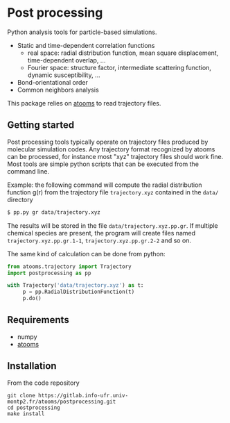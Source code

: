 Post processing
==================

Python analysis tools for particle-based simulations.

- Static and time-dependent correlation functions
  - real space: radial distribution function, mean square displacement, time-dependent overlap, ...
  - Fourier space: structure factor, intermediate scattering function, dynamic susceptibility, ...
- Bond-orientational order
- Common neighbors analysis

This package relies on [atooms](https://gitlab.info-ufr.univ-montp2.fr/atooms/postprocessing.git) to read trajectory files.

Getting started
---------------

Post processing tools typically operate on trajectory files produced
by molecular simulation codes. Any trajectory format recognized by
atooms can be processed, for instance most "xyz" trajectory files should work fine. 
Most tools are simple python scripts that can
be executed from the command line. 

Example: the following command
will compute the radial distribution function g(r) from the trajectory
file `trajectory.xyz` contained in the `data/` directory

```bash
$ pp.py gr data/trajectory.xyz
```

The results will be stored in the file `data/trajectory.xyz.pp.gr`. If
multiple chemical species are present, the program will create files
named `trajectory.xyz.pp.gr.1-1`, `trajectory.xyz.pp.gr.2-2` and so on.

The same kind of calculation can be done from python:

```python
from atooms.trajectory import Trajectory
import postprocessing as pp

with Trajectory('data/trajectory.xyz') as t:
     p = pp.RadialDistributionFunction(t)
     p.do()
```

Requirements
------------
- numpy
- [atooms](https://gitlab.info-ufr.univ-montp2.fr/atooms/postprocessing.git)

Installation
------------
From the code repository
```
git clone https://gitlab.info-ufr.univ-montp2.fr/atooms/postprocessing.git
cd postprocessing
make install
```